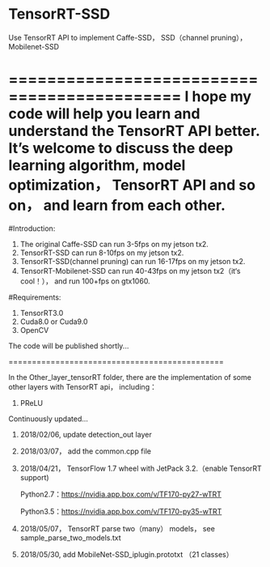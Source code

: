 # TensorRT-SSD
Use TensorRT API to implement Caffe-SSD， SSD（channel pruning）， Mobilenet-SSD

============================================
I hope my code will help you learn and understand the TensorRT API better. It’s welcome to discuss the deep learning algorithm, model optimization， TensorRT API and so on， and learn from each other.
==============================================================================

#Introduction:

1. The original Caffe-SSD can run 3-5fps on my jetson tx2.
2. TensorRT-SSD can run 8-10fps on my jetson tx2.
3. TensorRT-SSD(channel pruning) can run 16-17fps on my jetson tx2.
4. TensorRT-Mobilenet-SSD can run 40-43fps on my jetson tx2（it‘s cool！）， and run 100+fps on gtx1060.

#Requirements:

1. TensorRT3.0
2. Cuda8.0 or Cuda9.0
3. OpenCV


The code will be published shortly...

==============================================

In the Other_layer_tensorRT folder, there are the implementation of some other layers with TensorRT api， including：

1. PReLU

Continuously updated...

1. 2018/02/06, update detection_out layer
2. 2018/03/07， add the common.cpp file
3. 2018/04/21， TensorFlow 1.7 wheel with JetPack 3.2.（enable TensorRT support)

   Python2.7：https://nvidia.app.box.com/v/TF170-py27-wTRT
   
   Python3.5：https://nvidia.app.box.com/v/TF170-py35-wTRT
   
4. 2018/05/07， TensorRT parse two（many） models， see sample_parse_two_models.txt

5. 2018/05/30, add MobileNet-SSD_iplugin.prototxt （21 classes）
